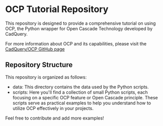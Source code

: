 # OCP Tutorial Repository
This repository is designed to provide a comprehensive tutorial on using OCP, the Python wrapper for Open Cascade Technology developed by CadQuery.

For more information about OCP and its capabilities, please visit the [CadQuery/OCP GitHub page](https://github.com/CadQuery/OCP)


## Repository Structure
This repository is organized as follows:

- data: This directory contains the data used by the Python scripts.
- scripts: Here you'll find a collection of small Python scripts, each focusing on a specific OCP feature or Open Cascade principle. These scripts serve as practical examples to help you understand how to utilize OCP effectively in your projects.

Feel free to contribute and add more examples!
